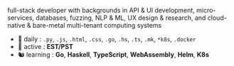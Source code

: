 full-stack developer with backgrounds in API & UI development, micro-services, databases, fuzzing, NLP & ML, UX design &
research, and cloud-native & bare-metal multi-tenant computing systems

- 🔭 daily        : `.py`, `.js`, `.html`, `.css`, `.go`, `.hs`, `.ts`, `.mk`, `*k8s`, `.docker`
- 🚡 active       : **EST/PST**
- 🐿 learning     : **Go**, **Haskell**, **TypeScript**, **WebAssembly**, **Helm**, **K8s**
